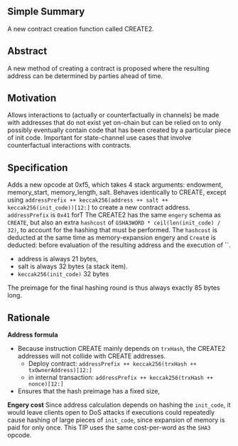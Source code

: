 ## Simple Summary

A new contract creation function called CREATE2.

## Abstract

A new method of creating a contract is proposed where the resulting address can be determined by parties ahead of time.

## Motivation

Allows interactions to (actually or counterfactually in channels) be made with addresses that do not exist yet on-chain but can be relied on to only possibly eventually contain code that has been created by a particular piece of init code. Important for state-channel use cases that involve counterfactual interactions with contracts.

## Specification

Adds a new opcode at 0xf5, which takes 4 stack arguments: endowment, memory_start, memory_length, salt. Behaves identically to CREATE, except using `addressPrefix ++ keccak256(address ++ salt ++ keccak256(init_code))[12:]` to create a new contract address. `addressPrefix` is `0x41` forT
The CREATE2 has the same `engery` schema as `CREATE`, but also an extra `hashcost` of `GSHA3WORD * ceil(len(init_code) / 32)`, to account for the hashing that must be performed. The `hashcost` is deducted at the same time as memory-expansion engery and `Creat`e is deducted: before evaluation of the resulting address and the execution of ``.

- address is always 21 bytes,
- salt is always 32 bytes (a stack item).
- `keccak256(init_code)` 32 bytes

The preimage for the final hashing round is thus always exactly 85 bytes long.

## Rationale

**Address formula**
- Because instruction CREATE mainly depends on `trxHash`, the CREATE2 addresses will not collide with CREATE addresses.
    - Deploy contract: `addressPrefix ++ keccak256(trxHash ++ txOwnerAddress)[12:]`
    - in internal transaction: `addressPrefix ++ keccak256(trxHash ++ nonce)[12:]`
- Ensures that the hash preimage has a fixed size,

**Engery cost**
Since address calculation depends on hashing the `init_code`, it would leave clients open to DoS attacks if executions could repeatedly cause hashing of large pieces of `init_code`, since expansion of memory is paid for only once. This TIP uses the same cost-per-word as the `SHA3` opcode.
